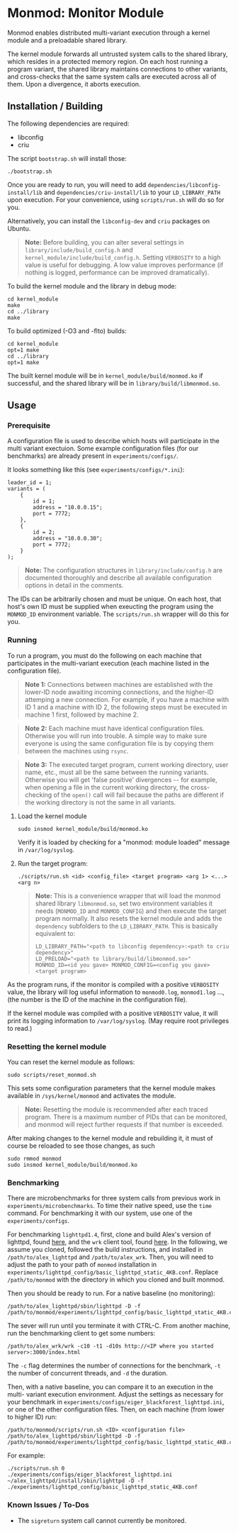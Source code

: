 # Monmod: Monitor Module

Monmod enables distributed multi-variant execution through a kernel module and a preloadable shared library.

The kernel module forwards all untrusted system calls to the shared library, which resides in a protected memory region. On each host running a program variant, the shared library maintains connections to other variants, and cross-checks that the same system calls are executed across all of them. Upon a divergence, it aborts execution.

## Installation / Building

The following dependencies are required:
- libconfig
- criu

The script `bootstrap.sh` will install those:

```
./bootstrap.sh
```

Once you are ready to run, you will need to add 
`dependencies/libconfig-install/lib` and `dependencies/criu-install/lib` to your `LD_LIBRARY_PATH` upon execution. For your convenience, using `scripts/run.sh` 
will do so for you.

Alternatively, you can install the `libconfig-dev` and `criu` packages on 
Ubuntu.

> **Note:** Before building, you can alter several settings in 
`library/include/build_config.h` and `kernel_module/include/build_config.h`.
Setting `VERBOSITY` to a high value is useful for debugging. A low value
improves performance (if nothing is logged, performance can be improved
dramatically).

To build the kernel module and the library in debug mode:

```
cd kernel_module
make
cd ../library
make
```

To build optimized (-O3 and -flto) builds:

```
cd kernel_module
opt=1 make
cd ../library
opt=1 make
```

The built kernel module will be in `kernel_module/build/monmod.ko` if successful, and the shared library will be in `library/build/libmonmod.so`.

## Usage

### Prerequisite 

A configuration file is used to describe which hosts will participate in the multi variant exectuion. Some example configuration files (for our benchmarks) are already
present in `experiments/configs/`.

It looks something like this (see `experiments/configs/*.ini`):

	leader_id = 1;
	variants = (
		{
			id = 1;
			address = "10.0.0.15";
			port = 7772;
		},
		{
			id = 2;
			address = "10.0.0.30";
			port = 7772;
		}
	);

> **Note:** The configuration structures in `library/include/config.h` are 
documented thoroughly and describe all available configuration options in detail 
in the comments.

The IDs can be arbitrarily chosen and must be unique. On each host, that host's 
own ID must be supplied when exeucting the program using the `MONMOD_ID` 
environment variable. The `scripts/run.sh` wrapper will do this for you.

### Running

To run a program, you must do the following on each machine that participates in 
the multi-variant execution (each machine listed in the configuration file). 

> **Note 1:** Connections between machines are established with the lower-ID
node awaiting incoming connections, and the higher-ID attemping a new 
connection.  For example, if you have a machine with ID 1 and
a machine with ID 2, the following steps must be executed in machine 1 first,
followed by machine 2.

> **Note 2:** Each machine must have identical configuration files. Otherwise
you will run into trouble. A simple way to make sure everyone is using the
same configuration file is by copying them between the machines using `rsync`.

> **Note 3:** The executed target program, current working directory, user name,
etc., must all be the same between the running variants. Otherwise you will
get 'false positive' divergences -- for example, when opening a file in the
current working directory, the cross-checking of the `open()` call will fail
because the paths are different if the working directory is not the same in
all variants.

1. Load the kernel module 
   
   ```
   sudo insmod kernel_module/build/monmod.ko
   ```

   Verify it is loaded by checking for a "monmod: module loaded" message in 
   `/var/log/syslog`.


2. Run the target program:  
   
   ```
   ./scripts/run.sh <id> <config_file> <target program> <arg 1> <...> <arg n>
   ```

   > **Note:** This is a convenience wrapper that will load the monmod shared library
   `libmonmod.so`, set two environment variables it needs (`MONMOD_ID` and
   `MONMOD_CONFIG`) and then execute the target program normally.  It also 
   resets the kernel module and adds the `dependency` subfolders to the 
   `LD_LIBRARY_PATH`.  This is basically equivalent to:
   >
   > ```
   > LD_LIBRARY_PATH="<path to libconfig dependency>:<path to criu dependency>"
   > LD_PRELOAD="<path to library/build/libmonmod.so>"
   > MONMOD_ID=<id you gave> MONMOD_CONFIG=<config you gave>
   > <target program>
   > ```

As the program runs, if the monitor is compiled with a positive `VERBOSITY`
value, the library will log useful information to `monmod0.log`, `monmod1.log` ...,
(the number is the ID of the machine in the configuration file).

If the kernel module was compiled with a positive `VERBOSITY` value, it will 
print its logging information to `/var/log/syslog`. (May require root 
privileges to read.)

### Resetting the kernel module
    
You can reset the kernel module as follows: 

```
sudo scripts/reset_monmod.sh
```

This sets some configuration parameters that the kernel module makes available in `/sys/kernel/monmod` and activates the module.

> **Note:** Resetting the module is recommended after each traced program. There is a maximum number of PIDs that can be monitored, and monmod will reject further requests if that number is exceeded.

After making changes to the kernel module and rebuilding it, it must of course 
be reloaded to see those changes, as such

```
sudo rmmod monmod
sudo insmod kernel_module/build/monmod.ko
```
   

### Benchmarking

There are microbenchmarks for three system calls from previous work in
`experiments/microbenchmarks`. To time their native speed, use
the `time` command. For benchmarking it with our system, use one of the
`experiments/configs`.

For benchmarking `lighttpd1.4`, first, clone and build Alex's version of
lighttpd, found [here](https://github.com/balexios/lighttpd1.4), and the
`wrk` client tool, found [here](https://github.com/balexios/wrk). In the
following, we assume you cloned, followed the build instructions, and
installed in `/path/to/alex_lighttpd` and `/path/to/alex_wrk`. Then,
you will need to adjust the path to your path of `monmod` installation in
`experiments/lighttpd_config/basic_lighttpd_static_4KB.conf`. Replace
`/path/to/monmod` with the directory in which you cloned and built monmod.

Then you should be ready to run. For a native baseline (no monitoring):

```
/path/to/alex_lighttpd/sbin/lighttpd -D -f /path/to/monmod/experiments/lighttpd_config/basic_lighttpd_static_4KB.conf
```
   
The sever will run until you terminate it with CTRL-C. From another machine,
run the benchmarking client to get some numbers:

```
/path/to/alex_wrk/wrk -c10 -t1 -d10s http://<IP where you started server>:3000/index.html
```

The `-c` flag determines the number of connections for the benchmark, `-t` the
number of concurrent threads, and `-d` the duration.

Then, with a native baseline, you can compare it to an execution in the multi-
variant execution environment. Adjust the settings as necessary for your
benchmark in `experiments/configs/eiger_blackforest_lighttpd.ini`, or one
of the other configuration files. Then, on each machine (from lower to higher
ID) run:

```
/path/to/monmod/scripts/run.sh <ID> <configuration file> /path/to/alex_lighttpd/sbin/lighttpd -D -f /path/to/monmod/experiments/lighttpd_config/basic_lighttpd_static_4KB.conf
```

For example:

```
./scripts/run.sh 0 ./experiments/configs/eiger_blackforest_lighttpd.ini ~/alex_lighttpd/install/sbin/lighttpd -D -f ./experiments/lighttpd_config/basic_lighttpd_static_4KB.conf
```

### Known Issues / To-Dos

 - The `sigreturn` system call cannot currently be monitored.
